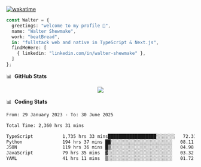 [![wakatime](https://wakatime.com/badge/user/633611a5-2410-4a66-96ad-ce6a6df384d0.svg)](https://wakatime.com/@633611a5-2410-4a66-96ad-ce6a6df384d0)

```ts
const Walter = {
  greetings: "welcome to my profile 👋",
  name: "Walter Shewmake",
  work: "beatBread",
  in: "fullstack web and native in TypeScript & Next.js",
  findMeHere: [
    { linkedin: "linkedin.com/in/walter-shewmake" },
  ]
};
```

📊 &nbsp;**GitHub Stats**

<p align="center">
<img src="https://streak-stats.demolab.com?user=waltershewmake&theme=monokai&short_numbers=true)](https://git.io/streak-stats" />
</p>

📊 &nbsp;**Coding Stats**

<!--![Wwakatime stats](https://github-readme-stats.vercel.app/api/wakatime?username=waltershewmake&hide_title=true&hide_border=true&langs_count=5&bg_color=00000000&text_color=777)-->


<!--START_SECTION:waka-->

```txt
From: 29 January 2023 - To: 30 June 2025

Total Time: 2,360 hrs 31 mins

TypeScript           1,735 hrs 33 mins██████████████████░░░░░░░   72.31 %
Python               194 hrs 37 mins ██░░░░░░░░░░░░░░░░░░░░░░░   08.11 %
JSON                 119 hrs 36 mins █▒░░░░░░░░░░░░░░░░░░░░░░░   04.98 %
JavaScript           79 hrs 35 mins  ▓░░░░░░░░░░░░░░░░░░░░░░░░   03.32 %
YAML                 41 hrs 11 mins  ▒░░░░░░░░░░░░░░░░░░░░░░░░   01.72 %
```

<!--END_SECTION:waka-->
